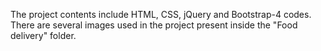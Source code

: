 The project contents include HTML, CSS, jQuery and Bootstrap-4 codes. <br>
There are several images used in the project present inside the "Food delivery" folder.
